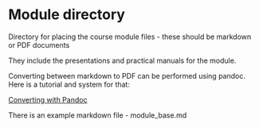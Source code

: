 # Module directory
Directory for placing the course module files - these should be markdown or PDF documents

They include the presentations and practical manuals for the module. 

Converting between markdown to PDF can be performed using pandoc. Here is a tutorial and system for that:

[Converting with Pandoc](https://github.com/WCSCourses/format_convert)



There is an example markdown file - module_base.md

